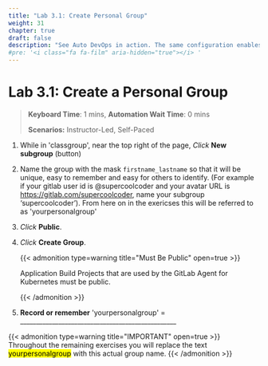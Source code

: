 ```yaml
---
title: "Lab 3.1: Create Personal Group"
weight: 31
chapter: true
draft: false
description: "See Auto DevOps in action. The same configuration enables GitLab CD using helm and kubectl commands."
#pre: '<i class="fa fa-film" aria-hidden="true"></i> '
---
```


# Lab 3.1: Create a Personal Group

> **Keyboard Time**: 1 mins, **Automation Wait Time**: 0 mins
>
> **Scenarios:** Instructor-Led, Self-Paced

1. While in 'classgroup', near the top right of the page, *Click* **New subgroup** (button)

2. Name the group with the mask `firstname_lastname` so that it will be unique, easy to remember and easy for others to identify. (For example if your gitlab user id is @supercoolcoder and your avatar URL is https://gitlab.com/supercoolcoder, name your subgroup ‘supercoolcoder’). 
    From here on in the exericses this will be referred to as 'yourpersonalgroup'

3. *Click* **Public**.

4. *Click* **Create Group**.

    {{< admonition type=warning title="Must Be Public" open=true >}}

    Application Build Projects that are used by the GitLab Agent for Kubernetes must be public.

    {{< /admonition >}}

5. **Record or remember** 'yourpersonalgroup' = _________________________________________________

{{< admonition type=warning title="IMPORTANT" open=true >}}
Throughout the remaining exercises you will replace the text  <mark class="hlgreen">yourpersonalgroup</mark> with this actual group name.
{{< /admonition >}}